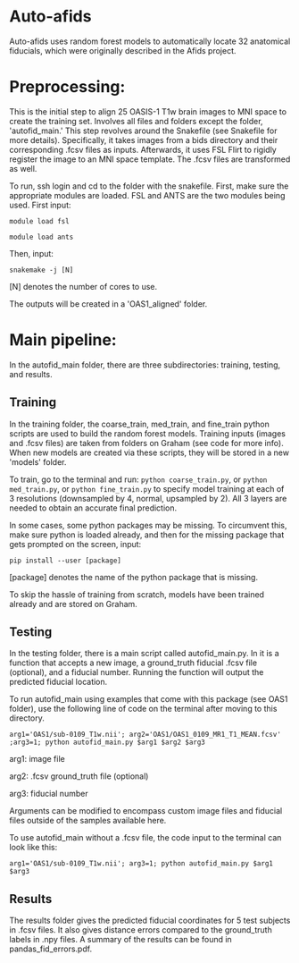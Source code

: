 # Auto-afids
Auto-afids uses random forest models to automatically locate 32 anatomical fiducials, which were originally described in the Afids project.

# Preprocessing:
This is the initial step to align 25 OASIS-1 T1w brain images to MNI space to create the training set. Involves all files and folders except the folder, 'autofid_main.'
This step revolves around the Snakefile (see Snakefile for more details). Specifically, it takes images from a bids directory and their corresponding .fcsv files as inputs. Afterwards, it uses FSL Flirt to rigidly register the image to an MNI space template. The .fcsv files are transformed as well. 

To run, ssh login and cd to the folder with the snakefile. First, make sure the appropriate modules are loaded. FSL and ANTS are the two modules being used. First input:

`module load fsl`

`module load ants`

Then, input:

`snakemake -j [N]`

[N] denotes the number of cores to use.

The outputs will be created in a 'OAS1_aligned' folder.

# Main pipeline:
In the autofid_main folder, there are three subdirectories: training, testing, and results. 

## Training
In the training folder, the coarse_train, med_train, and fine_train python scripts are used to build the random forest models. Training inputs (images and .fcsv files) are taken from folders on Graham (see code for more info). When new models are created via these scripts, they will be stored in a new 'models' folder.

To train, go to the terminal and run: `python coarse_train.py`, or `python med_train.py`, or `python fine_train.py` to specify model training at each of 3 resolutions (downsampled by 4, normal, upsampled by 2). All 3 layers are needed to obtain an accurate final prediction.

In some cases, some python packages may be missing. To circumvent this, make sure python is loaded already, and then for the missing package that gets prompted on the screen, input:

`pip install --user [package]`

[package] denotes the name of the python package that is missing.

To skip the hassle of training from scratch, models have been trained already and are stored on Graham.

## Testing
In the testing folder, there is a main script called autofid_main.py. In it is a function that accepts a new image, a ground_truth fiducial .fcsv file (optional), and a fiducial number. Running the function will output the predicted fiducial location.

To run autofid_main using examples that come with this package (see OAS1 folder), use the following line of code on the terminal after moving to this directory.

`arg1='OAS1/sub-0109_T1w.nii'; arg2='OAS1/OAS1_0109_MR1_T1_MEAN.fcsv' ;arg3=1; python autofid_main.py $arg1 $arg2 $arg3`

arg1: image file

arg2: .fcsv ground_truth file (optional)

arg3: fiducial number

Arguments can be modified to encompass custom image files and fiducial files outside of the samples available here.

To use autofid_main without a .fcsv file, the code input to the terminal can look like this:

`arg1='OAS1/sub-0109_T1w.nii'; arg3=1; python autofid_main.py $arg1 $arg3`

## Results
The results folder gives the predicted fiducial coordinates for 5 test subjects in .fcsv files. It also gives distance errors compared to the ground_truth labels in .npy files. A summary of the results can be found in pandas_fid_errors.pdf.
